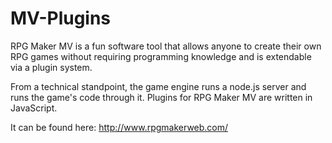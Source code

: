 # MV-Plugins

RPG Maker MV is a fun software tool that allows anyone to create their own RPG games without requiring programming knowledge and is extendable via a plugin system.

From a technical standpoint, the game engine runs a node.js server and runs the game's code through it. Plugins for RPG Maker MV are written in JavaScript.

It can be found here: http://www.rpgmakerweb.com/
